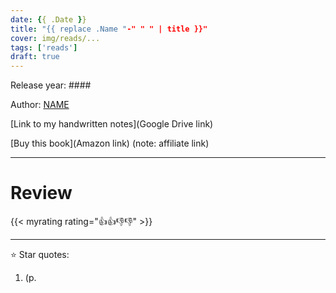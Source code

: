 ```yaml
---
date: {{ .Date }}
title: "{{ replace .Name "-" " " | title }}"
cover: img/reads/...
tags: ['reads']
draft: true
---
```


Release year: ####

Author: [NAME]()

[Link to my handwritten notes](Google Drive link)

[Buy this book](Amazon link) (note: affiliate link)

---

# Review

{{< myrating rating="👍👍👎👎" >}}

---

:star: Star quotes:

1. (p. 
